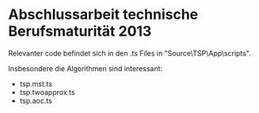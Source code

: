 Abschlussarbeit technische Berufsmaturität 2013
===============================================

Relevanter code befindet sich in den .ts Files in "Source\TSP\App\scripts".

Insbesondere die Algorithmen sind interessant:
- tsp.mst.ts
- tsp.twoapprox.ts
- tsp.aoc.ts
